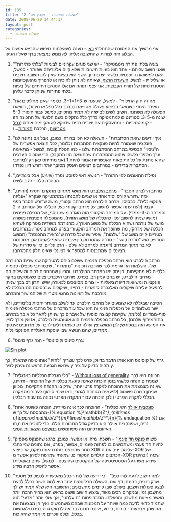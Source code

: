 ```yaml
---
id: 135
title: "שאלות ותשובות - מקבץ מס’ 2"
date: 2008-06-20 14:44:17
layout: post
categories: 
  - שאלות ותשובות
---
```

אני ממשיך את המסורת שהתחלתי <a href="http://www.gadial.net/?p=98">כאן</a> - מענה לשאילתות חיפוש שהביאו אנשים אל הבלוג הזה למרות שהתשובה אליהן לא ממש נמצאת בדף שאליו הגיעו.

1) "בעיה בלתי פתירה מטמטיקה" - יש שני סוגים עקרוניים לבעיות "בלתי פתירות" שאני חושב עליהם - אחד הוא בעיות חישוביות שלא קיים אלגוריתם שפותר - למשל, האם למשוואה דיופנטית כלשהי יש פתרון. השני הוא בעיות שאין להן תשובה חיובית או שלילית - למשל, <a href="http://he.wikipedia.org/wiki/%D7%94%D7%A9%D7%A2%D7%A8%D7%AA_%D7%94%D7%A8%D7%A6%D7%A3">השערת הרצף</a>, שאותה לא ניתן להוכיח או להפריך מהאקסיומות הסטנדרטיות של תורת הקבוצות. אני עצמי תוהה אם אלו הסוגים היחידים של בעיות בלתי פתירות שניתן לדבר עליהן.

2) "מה זה חוק החילוף" - למשל, הטענה ש-1+3=3+1, כלומר שאם מחליפים את האיבר הימני בשמאלי בביצוע פעולה מסויימת (בדרך כלל כפל או חיבור), תוצאת הפעולה לא משתנה. חשוב לשים לב שזה לא תמיד מתקיים, למשל עבור חיסור: 5-3 שונה מ-3-5. סטודנטים למתמטיקה בדרך כלל נתקלים בשם הלועזי של התכונה הזו - קומוטטיביות - ומתעסקים עם יצורים רבים שדווקא לא מקיימים אותה (<a href="http://he.wikipedia.org/wiki/%D7%9B%D7%A4%D7%9C_%D7%9E%D7%98%D7%A8%D7%99%D7%A6%D7%95%D7%AA">כפל מטריצות</a>, הרכבת <a href="http://he.wikipedia.org/wiki/%D7%AA%D7%9E%D7%95%D7%A8%D7%94_(%D7%9E%D7%AA%D7%9E%D7%98%D7%99%D7%A7%D7%94)">תמורות</a>...)

3) "איך יודעים שזאת הסתברות" - השאלה לא הכי ברורה, כמובן, אבל אם נתונה לנו פונקציה שאמורה להיות פונקצית הסתברות (כלומר, לכל תוצאה אפשרית של ה"ניסוי" הבסיסי במרחב ההסתברות שלנו - כמו הטלת קוביה, למשל - מתאימה ערך מספרי כלשהו שהוא ההסתברות שהתוצאה הזו תתקבל) הרי שסכום הערכים שהיא נותנת על כל התוצאות האפשריות אמור להיות 1 (אני מתייחס כאן רק למרחבי הסתברות בדידים - במרחבים רציפים העסק מסובך יותר ודורש דיון נפרד).

4) "נפילת התאומים לפי התורה" - הנושא ראוי לפוסט נפרד (שיגיע) אבל בינתיים, הבהרה קלה - זה בולשיט.

5) "מרחב הילברט הסבר" - <a href="http://he.wikipedia.org/wiki/%D7%9E%D7%A8%D7%97%D7%91_%D7%94%D7%99%D7%9C%D7%91%D7%A8%D7%98">מרחב הילברט</a> הוא מושג מתחום מתקדם יחסית (דהיינו, כזה שדורש קורס יסוד אחד או שניים להבנתו) במתמטיקה שנקרא "אנליזה פונקציונלית". בבסיסו, מרחב הילברט הוא מרחב וקטורי, מושג שדורש הסבר בפני עצמו (לעת עתה אפשר לחשוב על מרחב וקטורי כעל הכללה של המרחב ה-2 והמרחב ה-3-ממדי). על המרחב הוקטורי הזה הוגדר מושג נוסף, של מכפלה פנימית (מושג שניתן לחשוב עליו כהכללה של מושג הזווית). מהמכפלה הפנימית מושרה מושג של נורמה (שהוא הכללה של מושג האורך). מהנורמה מושרית מטריקה (שהיא הכללה של מרחק), מה שהופך את המרחב הוקטורי בפרט למרחב מטרי. במרחבים מטריים קיים מושג של "שלמות", שפירושו שכל סדרה ש"נראית מתכנסת" (המושג המדוייק הוא "סדרת קושי" - סדרה שהמרחק בין איבריה שואף לאפס) אכן מתכנסת לאיבר מתוך המרחב (דוגמה למרחב לא שלם - הרציונליים, כי יש סדרות של רציונליים שמתכנסות למספר אי רציונלי שאינו חלק מהמרחב).

מרחב הילברט הוא מרחב מכפלה פנימית ששלם ביחס למטריקה שמושרית מהנורמה שלו. השלמות הזו גורמת לכך שהרבה תכונות "נחמדות", שבמרחבי מכפלה פנימית כלליים לא מתקיימות, כן יתקיימו במרחב ההילברט, ומכיוון שמרחבים רבים ומועילים הם מרחבי הילברט, יש בהם עניין רב. בפרט, מרחבי הילברט צצים כשעוסקים בחקר פונקציות ומשוואות דיפרנציאליות - יצורים מסובכים לכאורה, שיש יתרון רב בכך שניתן להפעיל עליהם שיקולים מאלגברה לינארית - דהיינו, שיקולים שבבסיסם הם הכללה לא מורכבת של רעיונות מהגאומטריות של המישור והמרחב.

הסיבה שבגללה לא שומעים על מרחבי הילברט עד לשלב מאוחר יחסית בלימודים, ולא ישר כשלומדים על מכפלות פנימיות היא שכל עוד מדברים על מרחבי מכפלה פנימית סוף-ממדיים (כלומר, שקיימת קבוצה סופית של איברים כך שניתן לתאר כל איבר במרחב בתור צירוף שלהם), כל מרחב מכפלה פנימית הוא אוטומטית הילברט, אז אין צורך לציין את המושג הזה במפורש; לכן המושג צץ ועולה רק כשמתחילים לדבר על מרחבים אינסוף ממדיים, שהם הנושא שבו עוסקת האנליזה הפונקציונלית.

6) "גרף סינוס וקוסינוס" - הנה גרף סינוס:

<a href="{{site.baseurl}}{{site.post_images}}/2008/05/sinplot.png" title="Sin plot"><img src="{{site.baseurl}}{{site.post_images}}/2008/05/sinplot.png" alt="Sin plot" /></a>

גרף של קוסינוס הוא אותו הדבר בדיוק, פרט לכך שצריך "להזיז" אותו טיפה שמאלה, כך שראש הגבעה הראשונה מימין לציר y תהיה בדיוק על ציר y.

7) "בלי הגבלת הכלליות באנגלית" - <a href="http://en.wikipedia.org/wiki/Without_loss_of_generality">Without loss of generality</a>. הכוונה היא לכך שמניחים הנחה כלשהי בזמן הוכחה שאינה פוגעת בכלליות של ההוכחה - דהיינו, שאינה מצמצמת את ההוכחה למקרה פרטי יותר, שרק בו ההנחה מתקיימת, מכיוון שניתן בצורה פשוטה (לפעמים מגוחכת לגמרי, כמו שינוי סימון) לעבור מהמקרה הכללי למקרה הפרטי (ולכן הוכחה עבור המקרה הפרטי נכונה גם עבור הכללי).

8) "<a href="http://he.wikipedia.org/wiki/%D7%A4%D7%95%D7%A0%D7%A7%D7%A6%D7%99%D7%AA_%D7%90%D7%95%D7%99%D7%9C%D7%A8">פונקצית אוילר</a> היא כפלית" - ההוכחה לכך אינה מיידית. הוכחה פשוטה אחת מתבססת על כך ש-{% equation %}\mathbb{Z^*}_{m\times n}\approx\mathbb{Z^*}_{m}\times\mathbb{Z^*}_{n}{% endequation %} אם m,n זרים, ושפונקצית אוילר היא בדיוק גודל החבורות הללו. כדי להוכיח את האיזומורפיזם הזה משתמשים ב<a href="http://he.wikipedia.org/wiki/%D7%9E%D7%A9%D7%A4%D7%98_%D7%94%D7%A9%D7%90%D7%A8%D7%99%D7%95%D7%AA_%D7%94%D7%A1%D7%99%D7%A0%D7%99">משפט השאריות הסיני</a>.

9) "פיצוח <a href="http://he.wikipedia.org/wiki/%D7%A4%D7%A0%D7%A7%D7%A1_%D7%97%D7%93_%D7%A4%D7%A2%D7%9E%D7%99">פנקס חד פעמי</a>" - תשכחו מזה. אי אפשר. כמובן, ברגע שהפנקס מפסיק להיות חד פעמי ומשתמשים בו לפחות פעמיים, אפשר; בפרט, אם נתונים שני כתבי סתר שהוצפנו בעזרת אותו פנקס, אז ביצוע XOR עליהם יניב את ה-XOR של הכתבים הגלויים המקוריים. שמעתי שמועות לפיהן אפשר מ-XOR שכזה (ובהינתן שידוע משהו על הסטטיסטיקה של הטקסטים שהוצפנו - למשל, שהם באנגלית) אפשר להפיק הרבה מידע.

10) "למה חשוב לדעת לוח כפל" - כי ידיעה של לוח הכפל מאפשרת לכפול <strong>כל</strong> מספר שרק רוצים, בהינתן דף ועט. השאלה הרלוונטית יותר היא למה חשוב בכלל לדעת לבצע פעולות חשבון, בעולם שבו קיימים מחשבונים; התשובה היא שלא תמיד יש לך מחשבון זמין ובמקרים רבים מאוד, ביצוע חישוב פשוט בראש הוא מהיר הרבה יותר מאשר מציאת מחשבון והפעלתו. הסבר פחות "תועלתני", אך אולי יותר "מדעי" הוא שתמיד כדאי לדעת כמה שיותר על המכונות שבהם משתמשים ואיך הן מבצעות את מה שהן מבצעות - בורות, כידוע, איננה תכונה בריאה לדמוקרטיה בפרט ולאנושות בכלל, וכולנו זוכרים מי אמר שהיא כוח.
